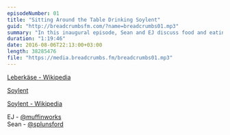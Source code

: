 ```yaml
---
episodeNumber: 01
title: "Sitting Around the Table Drinking Soylent"
guid: "http://breadcrumbsfm.com/?name=breadcrumbs01.mp3"
summary: "In this inaugural episode, Sean and EJ discuss food and eating habits, both growing up and now."
duration: "1:19:46"
date: 2016-08-06T22:13:00+03:00
length: 38285476
file: "https://media.breadcrumbs.fm/breadcrumbs01.mp3"
---
```


[Leberkäse - Wikipedia](https://en.wikipedia.org/wiki/Leberk%C3%A4se?wprov=sfsi1)

[Soylent](https://www.soylent.com/)

[Soylent - Wikipedia](https://en.wikipedia.org/wiki/Soylent_\(drink\))

EJ - [@muffinworks](https://twitter.com/muffinworks)  
Sean - [@splunsford](https://twitter.com/splunsford)
